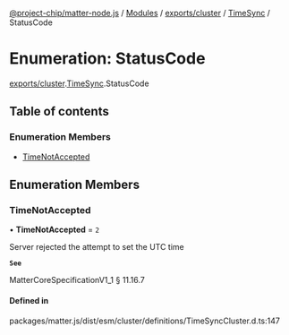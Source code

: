 [@project-chip/matter-node.js](../README.md) / [Modules](../modules.md) / [exports/cluster](../modules/exports_cluster.md) / [TimeSync](../modules/exports_cluster.TimeSync.md) / StatusCode

# Enumeration: StatusCode

[exports/cluster](../modules/exports_cluster.md).[TimeSync](../modules/exports_cluster.TimeSync.md).StatusCode

## Table of contents

### Enumeration Members

- [TimeNotAccepted](exports_cluster.TimeSync.StatusCode.md#timenotaccepted)

## Enumeration Members

### TimeNotAccepted

• **TimeNotAccepted** = ``2``

Server rejected the attempt to set the UTC time

**`See`**

MatterCoreSpecificationV1_1 § 11.16.7

#### Defined in

packages/matter.js/dist/esm/cluster/definitions/TimeSyncCluster.d.ts:147
